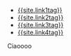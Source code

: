 <nav id="nav">
  <ul class="list  list--nav">
    <li class="active" >
        <a href="{{site.link1url}}">{{site.link1tag}}</a>
      </li>
      <li class="pr" >
        <a href="{{site.link2url}}">{{site.link2tag}}</a>
      </li>
      <li >
        <a href="{{site.link1url}}">{{site.link3tag}}</a>
      </li>
      <li >
        <a  href="{{site.link1url}}">{{site.link4tag}}</a>
      </li>
  </ul>
 </nav> 
 
 
 
Ciaoooo
